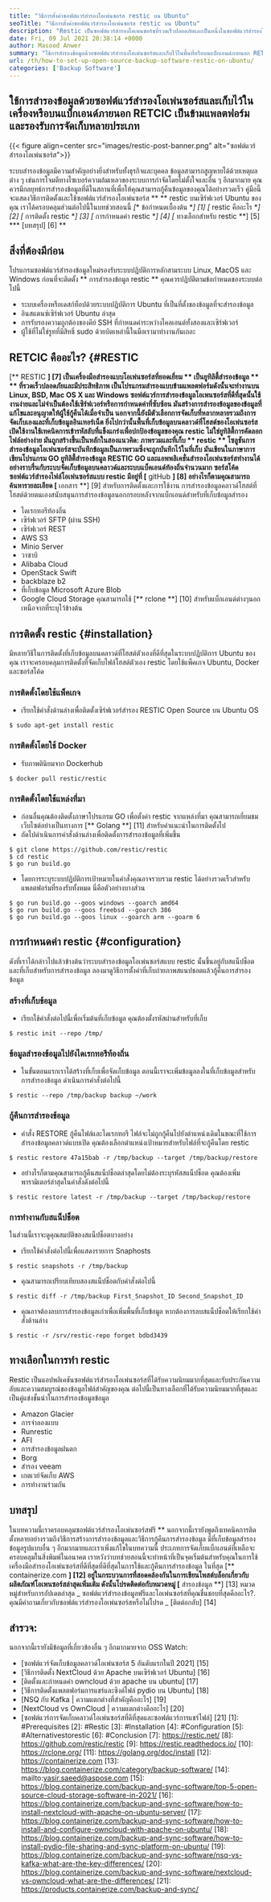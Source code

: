 ```yaml
---
title: "วิธีการตั้งค่าซอฟต์แวร์สำรองโอเพ่นซอร์ส restic บน Ubuntu" 
seoTitle: "วิธีการตั้งค่าซอฟต์แวร์สำรองโอเพ่นซอร์ส restic บน Ubuntu" 
description: "Restic เป็นซอฟต์แวร์สำรองโอเพนซอร์ซที่รวดเร็วปลอดภัยและเป็นหนึ่งในซอฟต์แวร์สำรองโอเพ่นซอร์ส รองรับ AWS S3, Microsoft Azure, Google Cloud และตัวเลือกแบ็กเอนด์อื่น ๆ" 
date: Fri, 09 Jul 2021 20:38:14 +0000
author: Masood Anwer
summary: "ใช้การสำรองข้อมูลด้วยซอฟต์แวร์สำรองโอเพ่นซอร์สและเก็บไว้ในพื้นที่หรือบนแบ็กเอนด์ภายนอก RETCIC เป็นข้ามแพลตฟอร์มและรองรับการจัดเก็บหลายประเภท" 
url: /th/how-to-set-up-open-source-backup-software-restic-on-ubuntu/
categories: ['Backup Software']
---
```


## ใช้การสำรองข้อมูลด้วยซอฟต์แวร์สำรองโอเพ่นซอร์สและเก็บไว้ในเครื่องหรือบนแบ็กเอนด์ภายนอก RETCIC เป็นข้ามแพลตฟอร์มและรองรับการจัดเก็บหลายประเภท

{{< figure align=center src="images/restic-post-banner.png" alt="ซอฟต์แวร์สำรองโอเพ่นซอร์ส">}}

ระบบสำรองข้อมูลมีความสำคัญอย่างยิ่งสำหรับทั้งธุรกิจและบุคคล ข้อมูลสามารถสูญหายได้ด้วยเหตุผลต่าง ๆ เช่นการโจมตีทางไซเบอร์ความล้มเหลวของระบบการกำจัดโดยไม่ตั้งใจและอื่น ๆ อีกมากมาย คุณควรมีกลยุทธ์การสำรองข้อมูลที่ดีในสถานที่เพื่อให้คุณสามารถกู้คืนข้อมูลของคุณได้อย่างรวดเร็ว คู่มือนี้จะแสดงวิธีการติดตั้งและใช้ซอฟต์แวร์สำรองโอเพ่นซอร์ส ** ** restic บนเซิร์ฟเวอร์ Ubuntu ของคุณ
เราได้ครอบคลุมส่วนต่อไปนี้ในบทช่วยสอนนี้
  *[** ข้อกำหนดเบื้องต้น **] [1]
  *[** restic คืออะไร **] [2]
  *[** การติดตั้ง restic **] [3]
  *[** การกำหนดค่า restic **] [4]
  *[** ทางเลือกสำหรับ restic **] [5]
  *** [บทสรุป] [6] **

## สิ่งที่ต้องมีก่อน
โปรแกรมซอฟต์แวร์สำรองข้อมูลใหม่รองรับระบบปฏิบัติการหลักสามระบบ Linux, MacOS และ Windows ก่อนที่จะติดตั้ง ** การสำรองข้อมูล restic ** คุณควรปฏิบัติตามข้อกำหนดของระบบต่อไปนี้
  * ระบบเครื่องหรือเดสก์ท็อปด้วยระบบปฏิบัติการ Ubuntu ที่เป็นที่ตั้งของข้อมูลที่จะสำรองข้อมูล
  * อินสแตนซ์เซิร์ฟเวอร์ Ubuntu ล่าสุด
  * การรับรองความถูกต้องของคีย์ SSH ที่กำหนดค่าระหว่างไคลเอนต์ทั้งสองและเซิร์ฟเวอร์
  * ผู้ใช้ที่ไม่ใช่รูทที่มีสิทธิ์ sudo
ด้วยบิตเหล่านี้ในมือเรามาทำงานกันเถอะ

## RETCIC คืออะไร? {#RESTIC
[** RESTIC **] [7] เป็นเครื่องมือสำรองแบบโอเพ่นซอร์สที่ยอดเยี่ยม ** เป็นยูทิลิตี้สำรองข้อมูล ** ** ที่รวดเร็วปลอดภัยและมีประสิทธิภาพ เป็นโปรแกรมสำรองแบบข้ามแพลตฟอร์มดังนั้นจะทำงานบน Linux, BSD, Mac OS X และ Windows ซอฟต์แวร์การสำรองข้อมูลโอเพนซอร์สที่ดีที่สุดนั้นใช้งานง่ายและไม่จำเป็นต้องใช้เซิร์ฟเวอร์หรือการกำหนดค่าที่ซับซ้อน มันสร้างการสำรองข้อมูลของข้อมูลที่แก้ไขและอนุญาตให้ผู้ใช้กู้คืนได้เมื่อจำเป็น นอกจากนี้ยังมีตัวเลือกการจัดเก็บที่หลากหลายรวมถึงการจัดเก็บเองและที่เก็บข้อมูลอินเทอร์เน็ต ยิ่งไปกว่านั้นพื้นที่เก็บข้อมูลบนคลาวด์ที่โฮสต์ของโอเพ่นซอร์สเปิดใช้งานใช้เทคนิคการเข้ารหัสลับที่แข็งแกร่งเพื่อปกป้องข้อมูลของคุณ
restic ไม่ใช่ยูทิลิตี้การคัดลอกไฟล์อย่างง่าย มันถูกสร้างขึ้นเป็นหลักในสองแนวคิด: ภาพรวมและที่เก็บ ** restic ** โซลูชันการสำรองข้อมูลโอเพ่นซอร์สจะบันทึกข้อมูลเป็นภาพรวมซึ่งจะถูกบันทึกไว้ในที่เก็บ มันเขียนในภาษาการเขียนโปรแกรม GO ยูทิลิตี้สำรองข้อมูล RESTIC GO และแอพพลิเคชั่นสำรองโอเพ่นซอร์สทำงานได้อย่างราบรื่นกับระบบจัดเก็บข้อมูลบนคลาวด์และระบบแบ็คเอนด์ท้องถิ่นจำนวนมาก ซอร์สโค้ดซอฟต์แวร์สำรองไฟล์โอเพ่นซอร์สแบบ restic มีอยู่ที่ [** gitHub **] [8] อย่างไรก็ตามคุณสามารถค้นหารายละเอียด [** เอกสาร **] [9] สำหรับการติดตั้งและการใช้งาน
การสำรองข้อมูลคลาวด์โฮสต์ที่โฮสต์ด้วยตนเองสนับสนุนการสำรองข้อมูลนอกกรอบหลังจากแบ็กเอนด์สำหรับที่เก็บข้อมูลสำรอง
  * ไดเรกทอรีท้องถิ่น
  * เซิร์ฟเวอร์ SFTP (ผ่าน SSH)
  * เซิร์ฟเวอร์ REST
  * AWS S3
  * Minio Server
  * วาซาบิ
  * Alibaba Cloud
  * OpenStack Swift
  * backblaze b2
  * ที่เก็บข้อมูล Microsoft Azure Blob
  * Google Cloud Storage
คุณสามารถใช้ [** rclone **] [10] สำหรับแบ็กเอนด์ต่างๆนอกเหนือจากที่ระบุไว้ข้างต้น

## การติดตั้ง restic {#installation}
มีหลายวิธีในการติดตั้งที่เก็บข้อมูลบนคลาวด์ที่โฮสต์ตัวเองที่ดีที่สุดในระบบปฏิบัติการ Ubuntu ของคุณ เราจะครอบคลุมการติดตั้งที่จัดเก็บไฟล์โฮสต์ตัวเอง restic โดยใช้แพ็คเกจ Ubuntu, Docker และซอร์สโค้ด

### การติดตั้งโดยใช้แพ็คเกจ
  * เรียกใช้คำสั่งด้านล่างเพื่อติดตั้งเซิร์ฟเวอร์สำรอง RESTIC Open Source บน Ubuntu OS
```
$ sudo apt-get install restic
```

### การติดตั้งโดยใช้ Docker
  * รับภาพตินิยมจาก Dockerhub
```
$ docker pull restic/restic
```

### การติดตั้งโดยใช้แหล่งที่มา
  * ก่อนอื่นคุณต้องติดตั้งภาษาโปรแกรม GO เพื่อตั้งค่า restic จากแหล่งที่มา คุณสามารถเยี่ยมชมเว็บไซต์อย่างเป็นทางการ [** Golang **] [11] สำหรับคำแนะนำในการติดตั้งไป
  * ถัดไปดำเนินการคำสั่งด้านล่างเพื่อติดตั้งการสำรองข้อมูลที่เพิ่มขึ้น
```
$ git clone https://github.com/restic/restic
$ cd restic
$ go run build.go
```
  * โดยการระบุระบบปฏิบัติการเป้าหมายในคำสั่งคุณอาจรวบรวม restic ได้อย่างรวดเร็วสำหรับแพลตฟอร์มที่รองรับทั้งหมด นี่คือตัวอย่างบางส่วน
```
$ go run build.go --goos windows --goarch amd64
$ go run build.go --goos freebsd --goarch 386
$ go run build.go --goos linux --goarch arm --goarm 6
```

## การกำหนดค่า restic {#configuration}
ดังที่เราได้กล่าวไปแล้วข้างต้นว่าระบบสำรองข้อมูลโอเพ่นซอร์สแบบ restic นั้นขึ้นอยู่กับสแน็ปช็อตและที่เก็บสำหรับการสำรองข้อมูล ลองมาดูวิธีการตั้งค่าที่เก็บถ่ายภาพสแนปชอตแล้วกู้คืนการสำรองข้อมูล

### สร้างที่เก็บข้อมูล
  * เรียกใช้คำสั่งต่อไปนี้เพื่อเริ่มต้นที่เก็บข้อมูล คุณต้องตั้งรหัสผ่านสำหรับที่เก็บ
```
$ restic init --repo /tmp/
```

### ข้อมูลสำรองข้อมูลไปยังไดเรกทอรีท้องถิ่น
  * ในขั้นตอนแรกเราได้สร้างที่เก็บเพื่อจัดเก็บข้อมูล ตอนนี้เราจะเพิ่มข้อมูลลงในที่เก็บข้อมูลสำหรับการสำรองข้อมูล ดำเนินการคำสั่งต่อไปนี้
```
$ restic --repo /tmp/backup backup ~/work
```

### กู้คืนการสำรองข้อมูล
  * คำสั่ง RESTORE กู้คืนไฟล์และไดเรกทอรี ไฟล์จะไม่ถูกกู้คืนไปยังตำแหน่งเดิมในขณะที่ใช้การสำรองข้อมูลคลาวด์แบบเปิด คุณต้องเลือกตำแหน่งเป้าหมายสำหรับไฟล์ที่จะกู้คืนโดย restic
```
$ restic restore 47a15bab -r /tmp/backup --target /tmp/backup/restore
```
  * อย่างไรก็ตามคุณสามารถกู้คืนสแน็ปช็อตล่าสุดโดยไม่ต้องระบุรหัสสแน็ปช็อต คุณต้องเพิ่มพารามิเตอร์ล่าสุดในคำสั่งดังต่อไปนี้
```
$ restic restore latest -r /tmp/backup --target /tmp/backup/restore
```

### การทำงานกับสแน็ปช็อต
ในส่วนนี้เราจะดูคุณสมบัติของสแน็ปช็อตบางอย่าง
  * เรียกใช้คำสั่งต่อไปนี้เพื่อแสดงรายการ Snaphosts
```
$ restic snapshots -r /tmp/backup
```
  * คุณสามารถเปรียบเทียบสองสแน็ปช็อตกับคำสั่งต่อไปนี้
```
$ restic diff -r /tmp/backup First_Snapshot_ID Second_Snapshot_ID
```
  * คุณอาจต้องลบการสำรองข้อมูลเก่าเพื่อเพิ่มพื้นที่เก็บข้อมูล หากต้องการลบสแน็ปช็อตให้เรียกใช้คำสั่งด้านล่าง
```
$ restic -r /srv/restic-repo forget bdbd3439
```

## ทางเลือกในการทำ restic
Restic เป็นแอปพลิเคชันซอฟต์แวร์สำรองโอเพ่นซอร์สที่ได้รับความนิยมมากที่สุดและรับประกันความลับและความสมบูรณ์ของข้อมูลไฟล์สำคัญของคุณ ต่อไปนี้เป็นทางเลือกที่ได้รับความนิยมมากที่สุดและเป็นคู่แข่งชั้นนำในการสำรองข้อมูลข้อมูล
  * Amazon Glacier
  * การจำลองแบบ
  * Runrestic
  * AFI
  * การสำรองข้อมูลฝนตก
  * Borg
  * สำรอง veeam
  * เกตเวย์จัดเก็บ AWS
  * การทำงานร่วมกัน

## บทสรุป
ในบทความนี้เราครอบคลุมซอฟต์แวร์สำรองโอเพ่นซอร์สฟรี ** นอกจากนี้เรายังพูดถึงเทคนิคการติดตั้งหลายอย่างรวมถึงวิธีการสร้างการสำรองข้อมูลและวิธีการกู้คืนการสำรองข้อมูล มีที่เก็บข้อมูลสำรองข้อมูลรูปแบบอื่น ๆ อีกมากมายและเราเพิ่งแก้ไขในบทความนี้ ประเภทการจัดเก็บแบ็กเอนด์ที่เหลือจะครอบคลุมในสิ่งพิมพ์ในอนาคต เราหวังว่าบทช่วยสอนนี้จะทำหน้าที่เป็นจุดเริ่มต้นสำหรับคุณในการใช้เครื่องมือสำรองโอเพ่นซอร์สที่ดีที่สุดที่ดีที่สุดในการใช้และกู้คืนการสำรองข้อมูล
ในที่สุด [** containerize.com **] [12] อยู่ในกระบวนการที่สอดคล้องกันในการเขียนโพสต์บล็อกเกี่ยวกับผลิตภัณฑ์โอเพนซอร์สล่าสุดเพิ่มเติม ดังนั้นโปรดติดต่อกับหมวดหมู่ [** สำรองข้อมูล **] [13] หมวดหมู่สำหรับการอัปเดตล่าสุด
_ ซอฟต์แวร์สำรองข้อมูลฟรีและโอเพ่นซอร์สที่คุณชื่นชอบที่สุดคืออะไร?. คุณมีคำถามเกี่ยวกับซอฟต์แวร์สำรองโอเพ่นซอร์สหรือไม่โปรด _ [ติดต่อกลับ] [14]

## สำรวจ:
นอกจากนี้เรายังมีข้อมูลที่เกี่ยวข้องอื่น ๆ อีกมากมายจาก OSS Watch:
  * [ซอฟต์แวร์จัดเก็บข้อมูลคลาวด์โอเพ่นซอร์ส 5 อันดับแรกในปี 2021] [15]
  * [วิธีการติดตั้ง NextCloud ด้วย Apache บนเซิร์ฟเวอร์ Ubuntu] [16]
  * [ติดตั้งและกำหนดค่า owncloud ด้วย apache บน ubuntu] [17]
  * [วิธีการติดตั้งแพลตฟอร์มการแชร์และซิงค์ไฟล์ pydio บน Ubuntu] [18]
  * [NSQ กับ Kafka | ความแตกต่างที่สำคัญคืออะไร] [19]
  * [NextCloud vs OwnCloud | ความแตกต่างคืออะไร] [20]
  * [ซอฟต์แวร์การจัดเก็บคลาวด์โอเพ่นซอร์สที่ดีที่สุดและซอฟต์แวร์การแชร์ไฟล์] [21]
[1]: #Prerequisites
[2]: #Restic
[3]: #Installation
[4]: #Configuration
[5]: #Alternativestorestic
[6]: #Conclusion
[7]: https://restic.net/
[8]: https://github.com/restic/restic
[9]: https://restic.readthedocs.io/
[10]: https://rclone.org/
[11]: https://golang.org/doc/install
[12]: https://containerize.com
[13]: https://blog.containerize.com/category/backup-software/
[14]: mailto:yasir.saeed@aspose.com
[15]: https://blog.containerize.com/backup-and-sync-software/top-5-open-source-cloud-storage-software-in-2021/
[16]: https://blog.containerize.com/backup-and-sync-software/how-to-install-nextcloud-with-apache-on-ubuntu-server/
[17]: https://blog.containerize.com/backup-and-sync-software/how-to-install-and-configure-owncloud-with-apache-on-ubuntu/
[18]: https://blog.containerize.com/backup-and-sync-software/how-to-install-pydio-file-sharing-and-sync-platform-on-ubuntu/
[19]: https://blog.containerize.com/backup-and-sync-software/nsq-vs-kafka-what-are-the-key-differences/
[20]: https://blog.containerize.com/backup-and-sync-software/nextcloud-vs-owncloud-what-are-the-differences/
[21]: https://products.containerize.com/backup-and-sync/
